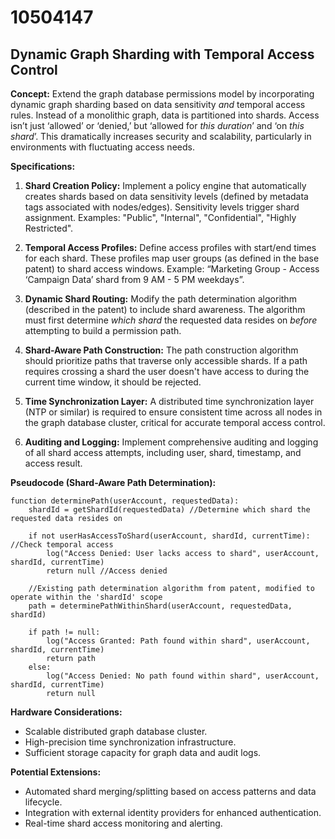 # 10504147

## Dynamic Graph Sharding with Temporal Access Control

**Concept:** Extend the graph database permissions model by incorporating dynamic graph sharding based on data sensitivity *and* temporal access rules. Instead of a monolithic graph, data is partitioned into shards. Access isn’t just ‘allowed’ or ‘denied,’ but ‘allowed for *this duration*’ and ‘on *this shard*’. This dramatically increases security and scalability, particularly in environments with fluctuating access needs.

**Specifications:**

1.  **Shard Creation Policy:** Implement a policy engine that automatically creates shards based on data sensitivity levels (defined by metadata tags associated with nodes/edges). Sensitivity levels trigger shard assignment. Examples: "Public", "Internal", "Confidential", "Highly Restricted".

2.  **Temporal Access Profiles:** Define access profiles with start/end times for each shard. These profiles map user groups (as defined in the base patent) to shard access windows. Example: “Marketing Group - Access ‘Campaign Data’ shard from 9 AM - 5 PM weekdays”.

3.  **Dynamic Shard Routing:** Modify the path determination algorithm (described in the patent) to include shard awareness. The algorithm must first determine *which shard* the requested data resides on *before* attempting to build a permission path.

4.  **Shard-Aware Path Construction:** The path construction algorithm should prioritize paths that traverse only accessible shards. If a path requires crossing a shard the user doesn't have access to during the current time window, it should be rejected.

5.  **Time Synchronization Layer:** A distributed time synchronization layer (NTP or similar) is required to ensure consistent time across all nodes in the graph database cluster, critical for accurate temporal access control.

6.  **Auditing and Logging:** Implement comprehensive auditing and logging of all shard access attempts, including user, shard, timestamp, and access result.

**Pseudocode (Shard-Aware Path Determination):**

```
function determinePath(userAccount, requestedData):
    shardId = getShardId(requestedData) //Determine which shard the requested data resides on

    if not userHasAccessToShard(userAccount, shardId, currentTime): //Check temporal access
        log("Access Denied: User lacks access to shard", userAccount, shardId, currentTime)
        return null //Access denied

    //Existing path determination algorithm from patent, modified to operate within the 'shardId' scope
    path = determinePathWithinShard(userAccount, requestedData, shardId)

    if path != null:
        log("Access Granted: Path found within shard", userAccount, shardId, currentTime)
        return path
    else:
        log("Access Denied: No path found within shard", userAccount, shardId, currentTime)
        return null
```

**Hardware Considerations:**

*   Scalable distributed graph database cluster.
*   High-precision time synchronization infrastructure.
*   Sufficient storage capacity for graph data and audit logs.

**Potential Extensions:**

*   Automated shard merging/splitting based on access patterns and data lifecycle.
*   Integration with external identity providers for enhanced authentication.
*   Real-time shard access monitoring and alerting.